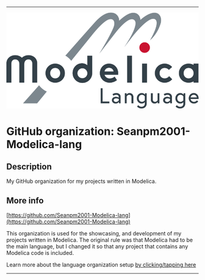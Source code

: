 
***

![Modelica_Language.png failed to load. The file may be missing or corrupt. Check the file path for errors first.](/AdditionalInfo/1/Seanpm2001-Modelica-lang/Modelica_Language.png)

# GitHub organization: Seanpm2001-Modelica-lang

## Description

My GitHub organization for my projects written in Modelica.

## More info

[https://github.com/Seanpm2001-Modelica-lang](https://github.com/Seanpm2001-Modelica-lang)

This organization is used for the showcasing, and development of my projects written in Modelica. The original rule was that Modelica had to be the main language, but I changed it so that any project that contains any Modelica code is included.

Learn more about the language organization setup [by clicking/tapping here](/AdditionalInfo/LanguageOrgs/README.md)

***
